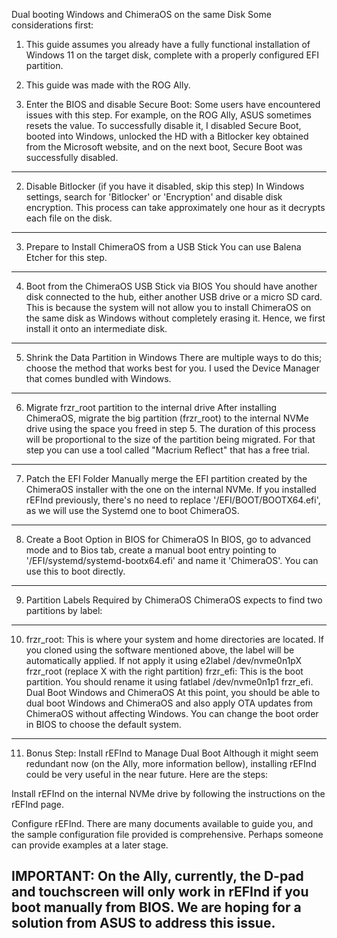 Dual booting Windows and ChimeraOS on the same Disk
Some considerations first:

1. This guide assumes you already have a fully functional installation of Windows 11 on the target disk, complete with a properly configured EFI partition.

2. This guide was made with the ROG Ally.




1. Enter the BIOS and disable Secure Boot:
Some users have encountered issues with this step. For example, on the ROG Ally, ASUS sometimes resets the value. To successfully disable it, I disabled Secure Boot, booted into Windows, unlocked the HD with a Bitlocker key obtained from the Microsoft website, and on the next boot, Secure Boot was successfully disabled.
----------------------------------------------------------------------------------------------------------
2. Disable Bitlocker (if you have it disabled, skip this step)
In Windows settings, search for 'Bitlocker' or 'Encryption' and disable disk encryption. This process can take approximately one hour as it decrypts each file on the disk.
----------------------------------------------------------------------------------------------------------
3. Prepare to Install ChimeraOS from a USB Stick
You can use Balena Etcher for this step.
----------------------------------------------------------------------------------------------------------
4. Boot from the ChimeraOS USB Stick via BIOS
You should have another disk connected to the hub, either another USB drive or a micro SD card. This is because the system will not allow you to install ChimeraOS on the same disk as Windows without completely erasing it. Hence, we first install it onto an intermediate disk.
----------------------------------------------------------------------------------------------------------
5. Shrink the Data Partition in Windows
There are multiple ways to do this; choose the method that works best for you. I used the Device Manager that comes bundled with Windows.
----------------------------------------------------------------------------------------------------------
6. Migrate frzr_root partition to the internal drive
After installing ChimeraOS, migrate the big partition (frzr_root) to the internal NVMe drive using the space you freed in step 5. The duration of this process will be proportional to the size of the partition being migrated. For that step you can use a tool called "Macrium Reflect" that has a free trial.
----------------------------------------------------------------------------------------------------------
7. Patch the EFI Folder
Manually merge the EFI partition created by the ChimeraOS installer with the one on the internal NVMe. If you installed rEFInd previously, there's no need to replace '/EFI/BOOT/BOOTX64.efi', as we will use the Systemd one to boot ChimeraOS.
----------------------------------------------------------------------------------------------------------
8. Create a Boot Option in BIOS for ChimeraOS
In BIOS, go to advanced mode and to Bios tab, create a manual boot entry pointing to '/EFI/systemd/systemd-bootx64.efi' and name it 'ChimeraOS'. You can use this to boot directly.
----------------------------------------------------------------------------------------------------------
9. Partition Labels Required by ChimeraOS
ChimeraOS expects to find two partitions by label:
----------------------------------------------------------------------------------------------------------
10. frzr_root: This is where your system and home directories are located. If you cloned using the software mentioned above, the label will be automatically applied. If not apply it using e2label /dev/nvme0n1pX frzr_root (replace X with the right partition)
frzr_efi: This is the boot partition. You should rename it using fatlabel /dev/nvme0n1p1 frzr_efi.
Dual Boot Windows and ChimeraOS
At this point, you should be able to dual boot Windows and ChimeraOS and also apply OTA updates from ChimeraOS without affecting Windows. You can change the boot order in BIOS to choose the default system.
----------------------------------------------------------------------------------------------------------
11. Bonus Step: Install rEFInd to Manage Dual Boot
Although it might seem redundant now (on the Ally, more information bellow), installing rEFInd could be very useful in the near future. Here are the steps:

Install rEFInd on the internal NVMe drive by following the instructions on the rEFInd page.

Configure rEFInd. There are many documents available to guide you, and the sample configuration file provided is comprehensive. Perhaps someone can provide examples at a later stage.

IMPORTANT: On the Ally, currently, the D-pad and touchscreen will only work in rEFInd if you boot manually from BIOS. We are hoping for a solution from ASUS to address this issue.
----------------------------------------------------------------------------------------------------------
